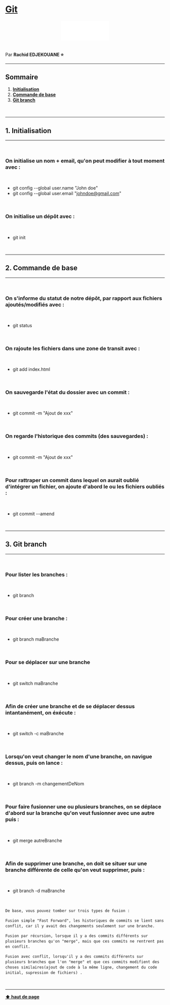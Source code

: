 # [Git](https://git-scm.com/book/fr/v2)

<center>
<img src="img/git-logo-white.png" alt="Javascript Logo" width="150">
</center>

<br>

Par **Rachid EDJEKOUANE ⭐️**

---

## Sommaire

1. **[Initialisation](#1-initialisation)**
2. **[Commande de base](#2-commande-de-base)**
3. **[Git branch](#3-git-branch)**

<br>

---

## 1. Initialisation

---

<br>

### On initialise un nom + email, qu'on peut modifier à tout moment avec :

<br>

-   git config --global user.name "John doe"
-   git config --global user.email "johndoe@gmail.com"

<br>

### On initialise un dépôt avec :

<br>

-   git init

<br>

---

## 2. Commande de base

---

<br>

### On s'informe du statut de notre dépôt, par rapport aux fichiers ajoutés/modifiés avec :

<br>

-   git status

<br>

### On rajoute les fichiers dans une zone de transit avec :

<br>

-   git add index.html

<br>

### On sauvegarde l'état du dossier avec un commit :

<br>

-   git commit -m "Ajout de xxx"

<br>

### On regarde l'historique des commits (des sauvegardes) :

<br>

-   git commit -m "Ajout de xxx"

<br>

### Pour rattraper un commit dans lequel on aurait oublié d'intégrer un fichier, on ajoute d'abord le ou les fichiers oubliés :

<br>

-   git commit --amend

<br>

---

## 3. Git branch

---

<br>

### Pour lister les branches :

<br>

-   git branch

<br>

### Pour créer une branche :

<br>

-   git branch maBranche

<br>

### Pour se déplacer sur une branche

<br>

-   git switch maBranche

<br>

### Afin de créer une branche et de se déplacer dessus intantanément, on éxécute :

<br>

-   git switch -c maBranche

<br>

### Lorsqu'on veut changer le nom d'une branche, on navigue dessus, puis on lance :

<br>

-   git branch -m changementDeNom

<br>

### Pour faire fusionner une ou plusieurs branches, on se déplace d'abord sur la branche qu'on veut fusionner avec une autre puis :

<br>

-   git merge autreBranche

<br>

### Afin de supprimer une branche, on doit se situer sur une branche différente de celle qu'on veut supprimer, puis :

<br>

-   git branch -d maBranche

<br>

`De base, vous pouvez tomber sur trois types de fusion :`

`Fusion simple "Fast Forward", les historiques de commits se lient sans conflit, car il y avait des changements seulement sur une branche.`

`Fusion par récursion, lorsque il y a des commits différents sur plusieurs branches qu'on "merge", mais que ces commits ne rentrent pas en conflit.`

`Fusion avec conflit, lorsqu'il y a des commits différents sur plusieurs branches que l'on "merge" et que ces commits modifient des choses similaires(ajout de code à la même ligne, changement du code initial, supression de fichiers) .`

<br>

---

**[⬆ haut de page](#)**
